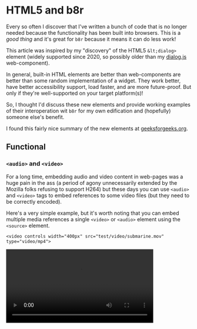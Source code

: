 # HTML5 and b8r

Every so often I discover that I've written a bunch of code that is no longer needed
because the functionality has been built into browsers. This is a *good thing* and
it's great for `b8r` because it means it can do less work!

This article was inspired by my "discovery" of the HTML5 `&lt;dialog>` element (widely
supported since 2020, so possibly older than my 
[dialog.js](?source=web-components/dialog.js) web-component).

In general, built-in HTML elements are better than web-components are better than
some random implementation of a widget. They work better, have better accessibility
support, load faster, and are more future-proof. But only if they're well-supported
on your target platform(s)!

So, I thought I'd discuss these new elements and provide working examples of their
interoperation wit `b8r` for my own edification and (hopefully) someone else's benefit.

I found this fairly nice summary of the new elements at 
[geeksforgeeks.org](https://www.geeksforgeeks.org/html5-new-tags/).

## Functional

### `<audio>` and `<video>`

For a long time, embedding audio and video content in web-pages was a huge pain in the
ass (a period of agony unnecessarily extended by the Mozilla folks refusing to support H264)
but these days you can use `<audio>` and `<video>` tags to embed references to some video
files (but they need to be correctly encoded).

Here's a very simple example, but it's worth noting that you can embed multiple media
references a single `<video>` or `<audio>` element using the `<source>` element.

    <video controls width="400px" src="test/video/submarine.mov" type="video/mp4">

<video controls width="400px" src="test/video/landscape1.mov">

See MDN for docs on [video element](https://developer.mozilla.org/en-US/docs/Web/HTML/Element/video)
and [audio element](https://developer.mozilla.org/en-US/docs/Web/HTML/Element/audio)

### `<canvas>`

The `<canvas>` element has been around a long time and provides extensive 2D and 3D
graphics capabilities. See [MDN Canvas API documentation](https://developer.mozilla.org/en-US/docs/Web/API/Canvas_API).

If you want to work in 3D (or very fast 2D) you probably want to use one of the
powerful WebGL libraries such as [babylonjs](https://www.babylonjs.com/) or 
[threejs](https://threejs.org/).

### `<datalist>` (autocomplete)

The `<datalist>` element implements autocomplete in linked `<input>` fields. Unfortunately,
it relies on `id` for binding, so programmatically you probably want to create a `uid` or
similar to avoid accidental cross-linking (e.g. multiple instances of a given control)

    <label for="ice-cream-choice">Choose a flavor:</label>
    <input list="ice-cream-flavors" id="ice-cream-choice" name="ice-cream-choice" />
    <datalist id="ice-cream-flavors">
      <option value="Chocolate">
      ...
    </datalist>

See MDN for docs on [datalist element](https://developer.mozilla.org/en-US/docs/Web/HTML/Element/datalist).

<label for="ice-cream-choice">Choose a flavor:</label>
<input list="ice-cream-flavors" id="ice-cream-choice" name="ice-cream-choice" />
<datalist id="ice-cream-flavors">
  <option value="Chocolate">
  <option value="Coconut">
  <option value="Mint">
  <option value="Strawberry">
  <option value="Vanilla">
</datalist>

### `<details>` and `<summary>`

A simple implementation of progressive disclosure (used extensively in the `b8r` documentation).

    <details open>
      <summary>
        <b>topic</b>
      </summary>
      <p>
        topic is really interesting!
      </p>
    </details>

See MDN for docs on [details element](https://developer.mozilla.org/en-US/docs/Web/HTML/Element/details).

<details open>
  <summary>
    <b>topic</b>
  </summary>
  <p>
    topic is really interesting!
  </p>
</details>

### `<dialog>`

The inspiration for this entire article!

In essence, a chunk of content that is, by default, hidden, until it is opened
either by adding the `open` attribute (which just shows it inline) or, better,
using the javascript `showModal` method.

```
<dialog>
  <h3>Tell me something!</h3>
  <p>
    Here's more info!
  </p>
  <label>
    Info
    <input>
  </label>
  <button data-event="click:_component_.ok">OK</button>
</dialog>
<button data-event="click:_component_.showModal">Show Modal</button>
<script>
  const dialog = findOne('open')
  set({
    showModal() {
      dialog.showModal()
    },
    ok() {
      dialog.close()
    }
  })
</script>
```

See MDN for docs on [dialog element](https://developer.mozilla.org/en-US/docs/Web/HTML/Element/dialog).

### `<embed>`
### `<keygen>`
### `<meter>`
### `<progress>`
### `<time>`
### `<wbr>`

## Semantic

Most of the new elements are basically just there to show intention and have the 
same functionality as a `&lt;div>` (or an element you just make up, like `&lt;foo>`). 
They should be used as appropriate to make styling easier and help screen-readers
and search engines, but they do not require special technical consideration nor
does it really matter if a browser "supports" them (CSS will still work, etc.).

|| HTML5 Element  || Semantic Meaning
|| `&lt;article>` | an article not necessarily related to other content on the site
|| `&lt;figure>`  | self-contained content like figures
|| `&lt;footer>`  | footer material
|| `&lt;header>`  | header material
|| `&lt;hgroup>`  | a heading group
|| `&lt;mark>`    | connotes highlighting or selection
|| `&lt;nav>`     | navigational elements
|| `&lt;output>`  | output of a computation
|| `&lt;ruby>`    | small text annotation (mainly used by Japanese publications)
|| `&lt;section>` | a section of a document


